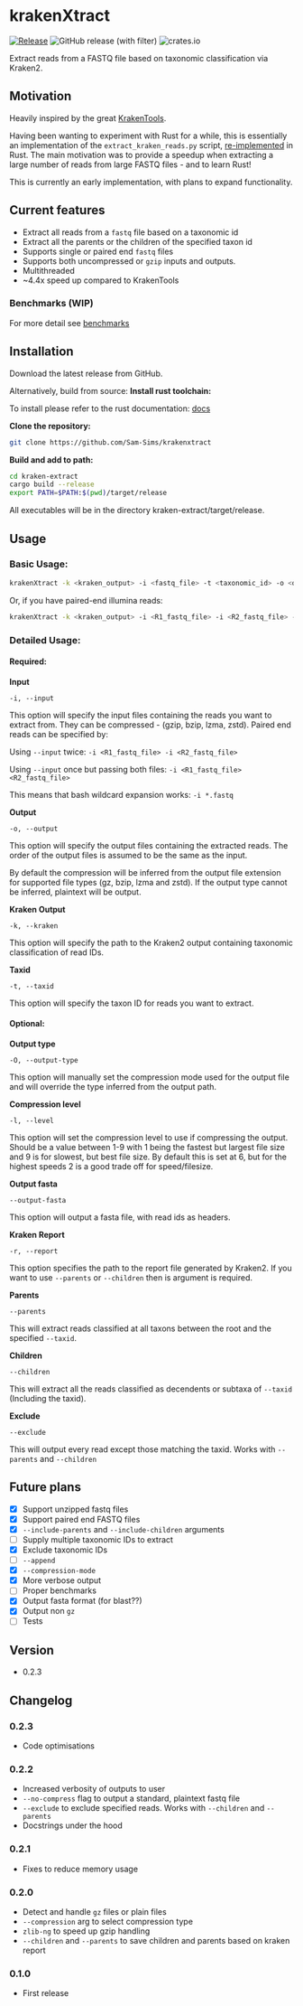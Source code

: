 # krakenXtract

[![Release](https://github.com/Sam-Sims/krakenXtract/actions/workflows/release.yaml/badge.svg)](https://github.com/Sam-Sims/krakenXtract/actions/workflows/release.yaml)
![GitHub release (with filter)](https://img.shields.io/github/v/release/sam-sims/krakenxtract)
![crates.io](https://img.shields.io/crates/v/krakenxtract
)

Extract reads from a FASTQ file based on taxonomic classification via Kraken2.


## Motivation

Heavily inspired by the great [KrakenTools](https://github.com/jenniferlu717/KrakenTools). 

Having been wanting to experiment with Rust for a while, this is essentially an implementation of the `extract_kraken_reads.py` script, [re-implemented](https://www.reddit.com/media?url=https%3A%2F%2Fi.redd.it%2Fgood-for-you-crab-v0-5v9ygeh9r1c91.jpg%3Fs%3Dd759db5275e32c6e2bd5c22bddbd783acca46247) in Rust. The main motivation was to provide a speedup when extracting a large number of reads from large FASTQ files - and to learn Rust!

This is currently an early implementation, with plans to expand functionality.

## Current features

- Extract all reads from a `fastq` file based on a taxonomic id
- Extract all the parents or the children of the specified taxon id
- Supports single or paired end `fastq` files
- Supports both uncompressed or `gzip` inputs and outputs.
- Multithreaded
- ~4.4x speed up compared to KrakenTools

### Benchmarks (WIP)

For more detail see [benchmarks](benchmarks/benchmarks.md)

## Installation

Download the latest release from GitHub.

Alternatively, build from source:
**Install rust toolchain:**

To install please refer to the rust documentation: [docs](https://www.rust-lang.org/tools/install)

**Clone the repository:**

```bash
git clone https://github.com/Sam-Sims/krakenxtract
```

**Build and add to path:**

```bash
cd kraken-extract
cargo build --release
export PATH=$PATH:$(pwd)/target/release
```

All executables will be in the directory kraken-extract/target/release.

## Usage

### Basic Usage:

```bash
krakenXtract -k <kraken_output> -i <fastq_file> -t <taxonomic_id> -o <output_file>
```
Or, if you have paired-end illumina reads:
```bash
krakenXtract -k <kraken_output> -i <R1_fastq_file> -i <R2_fastq_file> -t <taxonomic_id> -o <R1_output_file> -o <R2_output_file>
```

### Detailed Usage:
#### Required:
**Input**

`-i, --input`

This option will specify the input files containing the reads you want to extract from. They can be compressed - (gzip, bzip, lzma, zstd). Paired end reads can be specified by:

Using `--input` twice: `-i <R1_fastq_file> -i <R2_fastq_file>`

Using `--input` once but passing both files: `-i <R1_fastq_file> <R2_fastq_file>`

  This means that bash wildcard expansion works: `-i *.fastq`

**Output**

`-o, --output`

This option will specify the output files containing the extracted reads. The order of the output files is assumed to be the same as the input. 

By default the compression will be inferred from the output file extension for supported file types (gz, bzip, lzma and zstd). If the output type cannot be inferred, plaintext will be output.

**Kraken Output**

`-k, --kraken`

This option will specify the path to the Kraken2 output containing taxonomic classification of read IDs.

**Taxid**

`-t, --taxid`

This option will specify the taxon ID for reads you want to extract.

#### Optional:

**Output type**

`-O, --output-type`

This option will manually set the compression mode used for the output file and will override the type inferred from the output path.

**Compression level**

`-l, --level`

This option will set the compression level to use if compressing the output. Should be a value between 1-9 with 1 being the fastest but largest file size and 9 is for slowest, but best file size. By default this is set at 6, but for the highest speeds 2 is a good trade off for speed/filesize.

**Output fasta**

`--output-fasta`

This option will output a fasta file, with read ids as headers.

**Kraken Report**

`-r, --report`

This option specifies the path to the report file generated by Kraken2. If you want to use `--parents` or `--children` then is argument is required.

**Parents**

`--parents`

This will extract reads classified at all taxons between the root and the specified `--taxid`.

**Children**

`--children`

This will extract all the reads classified as decendents or subtaxa of `--taxid` (Including the taxid).

**Exclude**

`--exclude`

This will output every read except those matching the taxid. Works with `--parents` and `--children`

## Future plans

- [x] Support unzipped fastq files
- [x] Support paired end FASTQ files
- [x] `--include-parents` and `--include-children` arguments
- [ ] Supply multiple taxonomic IDs to extract
- [x] Exclude taxonomic IDs
- [ ] `--append`
- [x] `--compression-mode`
- [x] More verbose output
- [ ] Proper benchmarks
- [x] Output fasta format (for blast??)
- [x] Output non `gz`
- [ ] Tests

## Version

- 0.2.3

## Changelog

### 0.2.3

- Code optimisations

### 0.2.2

- Increased verbosity of outputs to user
- `--no-compress` flag to output a standard, plaintext fastq file
- `--exclude` to exclude specified reads. Works with `--children` and `--parents`
- Docstrings under the hood

### 0.2.1

- Fixes to reduce memory usage

### 0.2.0

- Detect and handle `gz` files or plain files
- `--compression` arg to select compression type
- `zlib-ng` to speed up gzip handling
- `--children` and `--parents` to save children and parents based on kraken report

### 0.1.0

- First release
